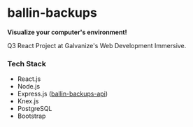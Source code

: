 # ballin-backups
**Visualize your computer's environment!**

Q3 React Project at Galvanize's Web Development Immersive.

### Tech Stack
* React.js
* Node.js
* Express.js ([ballin-backups-api](https://github.com/JBallin/ballin-backups-api))
* Knex.js
* PostgreSQL
* Bootstrap
